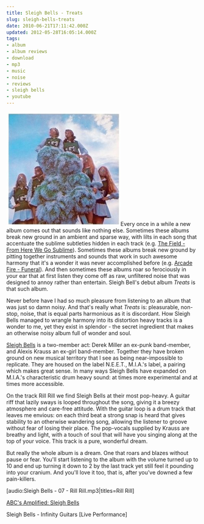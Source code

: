 ```yaml
---
title: Sleigh Bells - Treats
slug: sleigh-bells-treats
date: 2010-06-21T17:11:42.000Z
updated: 2012-05-28T16:05:14.000Z
tags:
- album
- album reviews
- download
- mp3
- music
- noise
- reviews
- sleigh bells
- youtube
---
```


<p><a href="http://www.amazon.com/gp/product/B003KT3NS4?ie=UTF8&amp;tag=harwol-20&amp;linkCode=as2&amp;camp=1789&amp;creative=9325&amp;creativeASIN=B003KT3NS4"><img class="alignleft size-full wp-image-470" title="Sleigh_Bells" src="/images/posts/2010/06/Sleigh_Bells.jpg" alt="" width="300" height="300" /></a>Every once in a while a new album comes out that sounds like nothing else.  Sometimes these albums break new ground in an ambient and sparse way, with lilts in each song that accentuate the sublime subtleties hidden in each track (e.g. <a href="http://www.youtube.com/watch?v=hnHNwQ_Y3KI">The Field - From Here We Go Sublime</a>).  Sometimes these albums break new ground by pitting together instruments and sounds that work in such awesome harmony that it's a wonder it was never accomplished before (e.g. <a href="http://www.youtube.com/watch?v=NNfWC4Sgkcs">Arcade Fire - Funeral</a>).  And then sometimes these albums roar so ferociously in your ear that at first listen they come off as raw, unfiltered noise that was designed to annoy rather than entertain.  Sleigh Bell's debut album <em>Treats</em> is that such album.</p>

<!--more-->

<p>Never before have I had so much pleasure from listening to an album that was just so damn noisy.  And that's really what <em>Treats</em> is: pleasurable, non-stop, noise, that is equal parts harmonious as it is discordant.  How Sleigh Bells managed to wrangle harmony into its distortion heavy tracks is a wonder to me, yet they exist in splendor - the secret ingredient that makes an otherwise noisy album full of wonder and soul.</p>

<p><a href="http://en.wikipedia.org/wiki/Sleigh_Bells">Sleigh Bells</a> is a two-member act:  Derek Miller an ex-punk band-member, and Alexis Krauss an ex-girl band-member. Together they have broken ground on new musical territory that I see as being near-impossible to replicate.  They are housed on the label N.E.E.T., M.I.A.'s label, a pairing which makes great sense.  In many ways Sleigh Bells have expanded on M.I.A.'s characteristic drum heavy sound: at times more experimental and at times more accessible.</p>

<p>On the track Rill Rill we find Sleigh Bells at their most pop-heavy.  A guitar riff that lazily sways is looped throughout the song, giving it a breezy atmosphere and care-free attitude.  With the guitar loop is a drum track that leaves me envious: on each third beat a strong snap is heard that gives stability to an otherwise wandering song, allowing the listener to groove without fear of losing their place.  The pop-vocals supplied by Krauss are breathy and light, with a touch of soul that will have you singing along at the top of your voice.  This track is a pure, wonderful dream.</p>

<p>But really the whole album is a dream.  One that roars and blazes without pause or fear.  You'll start listening to the album with the volume turned up to 10 and end up turning it down to 2 by the last track yet still feel it pounding into your cranium.  And you'll love it too, that is, after you’ve downed a few pain-killers.</p>

<p>[audio:Sleigh Bells - 07 - Rill Rill.mp3|titles=Rill Rill]</p>

<p><a href="http://www.youtube.com/watch?v=mQrxpKK09xo">ABC's Amplified: Sleigh Bells</a></p>

<p>Sleigh Bells - Infinity Guitars [Live Performance]</p>

